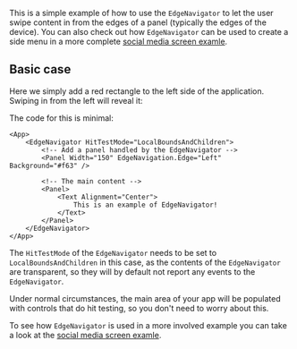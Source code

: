 This is a simple example of how to use the `EdgeNavigator` to let the user swipe content in from the edges of a panel (typically the edges of the device). You can also check out how `EdgeNavigator` can be used to create a side menu in a more complete [social media screen examle](social-media-screen.md).

## Basic case

Here we simply add a red rectangle to the left side of the application. Swiping in from the left will reveal it:

The code for this is minimal:

<!-- snippet-begin:code/MyApp.ux:EdgeNav -->

```
<App>
    <EdgeNavigator HitTestMode="LocalBoundsAndChildren">
        <!-- Add a panel handled by the EdgeNavigator -->
        <Panel Width="150" EdgeNavigation.Edge="Left" Background="#f63" />

        <!-- The main content -->
        <Panel>
            <Text Alignment="Center">
                This is an example of EdgeNavigator!
            </Text>
        </Panel>
    </EdgeNavigator>
</App>
```

<!-- snippet-end -->

The `HitTestMode` of the `EdgeNavigator` needs to be set to `LocalBoundsAndChildren` in this case, as the contents of the `EdgeNavigator` are transparent, so they will by default not report any events to the `EdgeNavigator`.

Under normal circumstances, the main area of your app will be populated with controls that do hit testing, so you don't need to worry about this.

To see how `EdgeNavigator` is used in a more involved example you can take a look at the [social media screen examle](social-media-screen.md).
